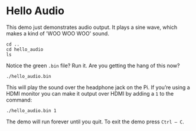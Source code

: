 # Hello Audio

This demo just demonstrates audio output. It plays a sine wave, which makes a kind of 'WOO WOO WOO' sound.

```
cd ..
cd hello_audio
ls
```

Notice the green `.bin` file? Run it. Are you getting the hang of this now?

`./hello_audio.bin`

This will play the sound over the headphone jack on the Pi. If you’re using a HDMI monitor you can make it output over HDMI by adding a `1` to the command:

`./hello_audio.bin 1`

The demo will run forever until you quit. To exit the demo press `Ctrl – C`.
